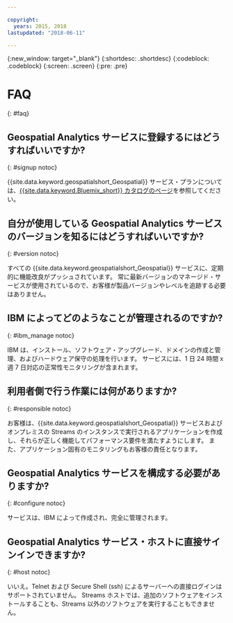 ```yaml
---

copyright:
  years: 2015, 2018
lastupdated: "2018-06-11"

---
```


<!-- Attribute definitions -->
{:new_window: target="_blank"}
{:shortdesc: .shortdesc}
{:codeblock: .codeblock}
{:screen: .screen}
{:pre: .pre}

# FAQ
{: #faq}

## Geospatial Analytics サービスに登録するにはどうすればいいですか?
{: #signup notoc}

{{site.data.keyword.geospatialshort_Geospatial}} サービス・プランについては、[{{site.data.keyword.Bluemix_short}} カタログのページ](https://console.ng.bluemix.net/catalog/services/geospatial-analytics)を参照してください。

## 自分が使用している Geospatial Analytics サービスのバージョンを知るにはどうすればいいですか?
{: #version notoc}

すべての {{site.data.keyword.geospatialshort_Geospatial}} サービスに、定期的に機能改良がプッシュされています。 常に最新バージョンのマネージド・サービスが使用されているので、お客様が製品バージョンやレベルを追跡する必要はありません。

## IBM によってどのようなことが管理されるのですか?
{: #ibm_manage notoc}

IBM は、インストール、ソフトウェア・アップグレード、ドメインの作成と管理、およびハードウェア保守の処理を行います。 サービスには、1 日 24 時間 x 週 7 日対応の正常性モニタリングが含まれます。


## 利用者側で行う作業には何がありますか?
{: #responsible notoc}

お客様は、{{site.data.keyword.geospatialshort_Geospatial}} サービスおよびオンプレミスの Streams のインスタンスで実行されるアプリケーションを作成し、それらが正しく機能してパフォーマンス要件を満たすようにします。 また、アプリケーション固有のモニタリングもお客様の責任となります。


## Geospatial Analytics  サービスを構成する必要がありますか?
{: #configure notoc}

サービスは、IBM によって作成され、完全に管理されます。

## Geospatial Analytics サービス・ホストに直接サインインできますか?
{: #host notoc}

いいえ。Telnet および Secure Shell (ssh) によるサーバーへの直接ログインはサポートされていません。 Streams ホストでは、追加のソフトウェアをインストールすることも、Streams 以外のソフトウェアを実行することもできません。

